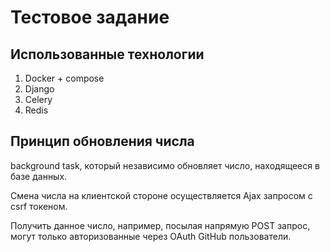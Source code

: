 # Тестовое задание

## Использованные технологии

1) Docker + compose
2) Django
3) Celery
4) Redis

## Принцип обновления числа

background task, который независимо обновляет число, находящееся в базе данных.

Смена числа на клиентской стороне осуществляется Ajax запросом с csrf токеном.

Получить данное число, например, посылая напрямую POST запрос, могут только авторизованные через OAuth GitHub пользователи.